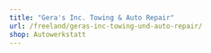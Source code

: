 ```yaml
---
title: "Gera's Inc. Towing & Auto Repair"
url: /freeland/geras-inc-towing-und-auto-repair/
shop: Autowerkstatt
---
```

